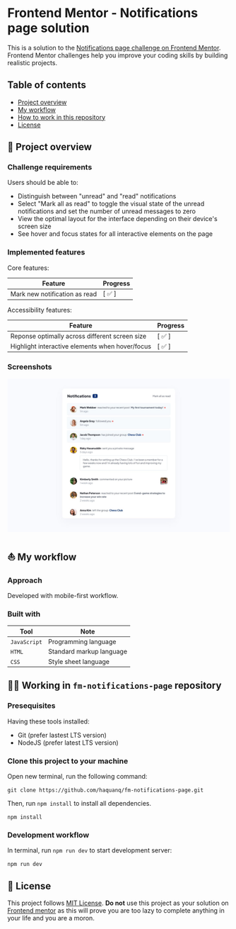 # Frontend Mentor - Notifications page solution

This is a solution to the [Notifications page challenge on Frontend Mentor](https://www.frontendmentor.io/challenges/notifications-page-DqK5QAmKbC). Frontend Mentor challenges help you improve your coding skills by building realistic projects.

## Table of contents

- [Project overview](#rocket-project-overview)
- [My workflow](#boat-my-workflow)
- [How to work in this repository](#astronaut-how-to-work-in-this-repository)
- [License](#page_with_curl-license)

## :rocket: Project overview

### Challenge requirements

Users should be able to:

- Distinguish between "unread" and "read" notifications
- Select "Mark all as read" to toggle the visual state of the unread notifications and set the number of unread messages to zero
- View the optimal layout for the interface depending on their device's screen size
- See hover and focus states for all interactive elements on the page

### Implemented features

Core features:

| Feature                       | Progress               |
| ----------------------------- | ---------------------- |
| Mark new notification as read | [ :white_check_mark: ] |

Accessibility features:

| Feature                                         | Progress               |
| ----------------------------------------------- | ---------------------- |
| Reponse optimally across different screen size  | [ :white_check_mark: ] |
| Highlight interactive elements when hover/focus | [ :white_check_mark: ] |

### Screenshots

![](./.docs/design/desktop-design.jpg)

## :boat: My workflow

### Approach

Developed with mobile-first workflow.

### Built with

| Tool         | Note                     |
| ------------ | ------------------------ |
| `JavaScript` | Programming language     |
| `HTML`       | Standard markup language |
| `CSS`        | Style sheet language     |

## :astronaut: Working in `fm-notifications-page` repository

### Presequisites

Having these tools installed:

- Git (prefer lastest LTS version)
- NodeJS (prefer latest LTS version)

### Clone this project to your machine

Open new terminal, run the following command:

```
git clone https://github.com/haquanq/fm-notifications-page.git
```

Then, run `npm install` to install all dependencies.

```
npm install
```

### Development workflow

In terminal, run `npm run dev` to start development server:

```
npm run dev
```

## :page_with_curl: License

This project follows [MIT License](./LICENSE). **Do not** use this project as your solution on [Frontend mentor](https://www.frontendmentor.io/solutions) as this will prove you are too lazy to complete anything in your life and you are a moron.

